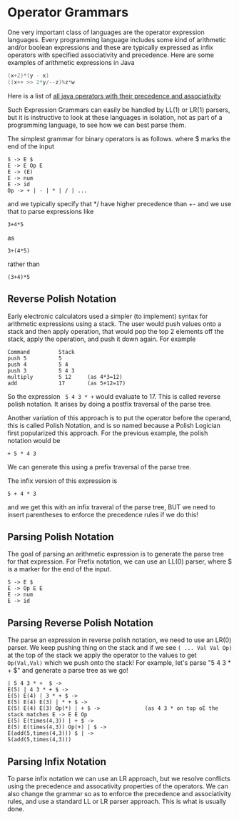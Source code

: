 # Operator Grammars

One very important class of languages are the operator expression languages.
Every programming language includes some kind of arithmetic and/or boolean expressions
and these are typically expressed as infix operators with specified associativity and precedence.
Here are some examples of arithmetic expressions in Java
``` java
(x+2)*(y - x)
((x++ >> 2*y/--z)%z*w
```
Here is a list of [all java operators with their precedence and associativity](https://introcs.cs.princeton.edu/java/11precedence/)

Such Expression Grammars can easily be handled by LL(1) or LR(1) parsers, but it is instructive to look
at these languages in isolation, not as part of a programming language, to see how we can best parse them.

The simplest grammar for binary operators is as follows. where \$ marks the end of the input
```
S -> E $
E -> E Op E
E -> (E)
E -> num 
E -> id
Op -> + | - | * | / | ...
```
and we typically specify that */ have higher precedence than +- and we use that to parse expressions like
```
3+4*5
```
as 
```
3+(4*5)
```
rather than
```
(3+4)*5
```

## Reverse Polish Notation
Early electronic calculators used a simpler (to implement) syntax for arithmetic expressions using a stack.
The user would push values onto a stack and then apply operation, that would pop the top 2 elements off the stack,
apply the operation, and push it down again.  For example
```
Command         Stack
push 5          5
push 4          5 4
push 3          5 4 3
multiply        5 12     (as 4*3=12)
add             17       (as 5+12=17)
```
So the expression ``` 5 4 3 * +``` would evaluate to 17. This is called reverse polish notation. It arises by doing a postfix traversal
of the parse tree.

Another variation of this approach is to put the operator before the operand, this is called Polish Notation, 
and is so named because a Polish Logician first popularized this approach. For the previous example, the polish notation would be
```
+ 5 * 4 3
```
We can generate this using a prefix traversal of the parse tree.

The infix version of this expression is
```
5 + 4 * 3
```
and we get this with an infix traveral of the parse tree, BUT we need to insert parentheses to enforce the precedence rules if we do this!

## Parsing Polish Notation
The goal of parsing an arithmetic expression is to generate the parse tree for that expression.
For Prefix notation, we can use an LL(0) parser, where \$ is a marker for the end of the input.
```
S -> E $
E -> Op E E
E -> num
E -> id
```

## Parsing Reverse Polish Notation
The parse an expression in reverse polish notation, we need to use an LR(0) parser.
We keep pushing thing on the stack and if we see ```( ... Val Val Op)``` at the top of the stack
we apply the operator to the values to get ```Op(Val,Val)``` which we push onto the stack!
For example, let's parse "5 4 3 * + $" and generate a parse tree as we go!

```
| 5 4 3 * +  $ ->
E(5) | 4 3 * + $ ->
E(5) E(4) | 3 * + $ ->
E(5) E(4) E(3) | * + $ ->
E(5) E(4) E(3) Op(*) | + $ ->              (as 4 3 * on top oE the stack matches E -> E E Op
E(5) E(times(4,3)) | + $ ->
E(5) E(times(4,3)) Op(+) | $ ->
E(add(5,times(4,3))) $ | ->
S(add(5,times(4,3)))
```

## Parsing Infix Notation
To parse infix notation we can use an LR approach, but we resolve conflicts using the precedence and assocativity properties of the operators.
We can also change the grammar so as to enforce the precedence and associativity rules, and use a standard LL or LR parser approach. This is
what is usually done.








